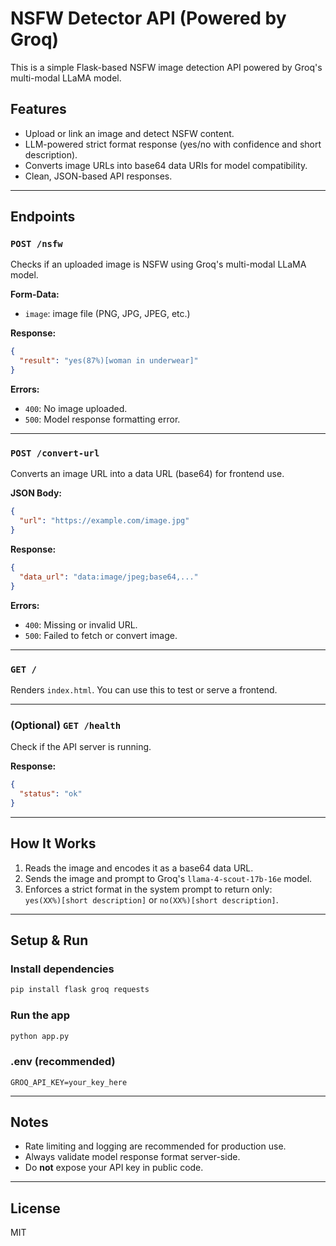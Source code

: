 # NSFW Detector API (Powered by Groq)

This is a simple Flask-based NSFW image detection API powered by Groq's multi-modal LLaMA model.

## Features

- Upload or link an image and detect NSFW content.
- LLM-powered strict format response (yes/no with confidence and short description).
- Converts image URLs into base64 data URIs for model compatibility.
- Clean, JSON-based API responses.

---

## Endpoints

### `POST /nsfw`

Checks if an uploaded image is NSFW using Groq's multi-modal LLaMA model.

**Form-Data:**
- `image`: image file (PNG, JPG, JPEG, etc.)

**Response:**
```json
{
  "result": "yes(87%)[woman in underwear]"
}
```

**Errors:**
- `400`: No image uploaded.
- `500`: Model response formatting error.

---

### `POST /convert-url`

Converts an image URL into a data URL (base64) for frontend use.

**JSON Body:**
```json
{
  "url": "https://example.com/image.jpg"
}
```

**Response:**
```json
{
  "data_url": "data:image/jpeg;base64,..."
}
```

**Errors:**
- `400`: Missing or invalid URL.
- `500`: Failed to fetch or convert image.

---

### `GET /`

Renders `index.html`. You can use this to test or serve a frontend.

---

### (Optional) `GET /health`

Check if the API server is running.

**Response:**
```json
{
  "status": "ok"
}
```

---

## How It Works

1. Reads the image and encodes it as a base64 data URL.
2. Sends the image and prompt to Groq's `llama-4-scout-17b-16e` model.
3. Enforces a strict format in the system prompt to return only:  
   `yes(XX%)[short description]` or `no(XX%)[short description]`.

---

## Setup & Run

### Install dependencies
```bash
pip install flask groq requests
```

### Run the app
```bash
python app.py
```

### .env (recommended)
```env
GROQ_API_KEY=your_key_here
```

---

## Notes

- Rate limiting and logging are recommended for production use.
- Always validate model response format server-side.
- Do **not** expose your API key in public code.

---

## License

MIT
